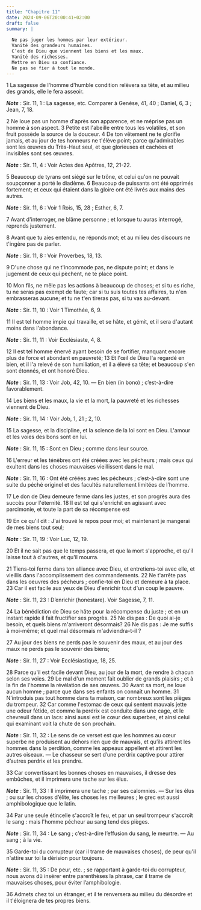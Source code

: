 ```yaml
---
title: "Chapitre 11"
date: 2024-09-06T20:00:41+02:00
draft: false
summary: |
  
  Ne pas juger les hommes par leur extérieur.
  Vanité des grandeurs humaines.
  C’est de Dieu que viennent les biens et les maux.
  Vanité des richesses.
  Mettre en Dieu sa confiance.
  Ne pas se fier à tout le monde.
---
```



1 La sagesse de l'homme d'humble condition relèvera sa tête, et au milieu des grands, elle le fera asseoir.

***Note*** :  Sir. 11, 1 : La sagesse, etc. Comparer à Genèse, 41, 40 ; Daniel, 6, 3 ; Jean, 7, 18.


2 Ne loue pas un homme d'après son apparence, et ne méprise pas un homme à son aspect. 3 Petite est l'abeille entre tous les volatiles, et son fruit possède la source de la douceur. 4 De ton vêtement ne te glorifie jamais, et au jour de tes honneurs ne t'élève point; parce qu'admirables sont les œuvres du Très-Haut seul, et que glorieuses et cachées et invisibles sont ses œuvres.

***Note*** :  Sir. 11, 4 : Voir Actes des Apôtres, 12, 21-22.


5 Beaucoup de tyrans ont siégé sur le trône, et celui qu'on ne pouvait soupçonner a porté le diadème. 6 Beaucoup de puissants ont été opprimés fortement; et ceux qui étaient dans la gloire ont été livrés aux mains des autres.

***Note*** :  Sir. 11, 6 : Voir 1 Rois, 15, 28 ; Esther, 6, 7.


7 Avant d'interroger, ne blâme personne ; et lorsque tu auras interrogé, reprends justement.


8 Avant que tu aies entendu, ne réponds mot; et au milieu des discours ne t'ingère pas de parler.

***Note*** :  Sir. 11, 8 : Voir Proverbes, 18, 13.

9 D'une chose qui ne t'incommode pas, ne dispute point; et dans le jugement de ceux qui pèchent, ne te place point.


10 Mon fils, ne mêle pas les actions à beaucoup de choses; et si tu es riche, tu ne seras pas exempt de faute; car si tu suis toutes tes affaires, tu n'en embrasseras aucune; et tu ne t'en tireras pas, si tu vas au-devant.

***Note*** :  Sir. 11, 10 : Voir 1 Timothée, 6, 9.


11 Il est tel homme impie qui travaille, et se hâte, et gémit, et il sera d'autant moins dans l'abondance.

***Note*** :  Sir. 11, 11 : Voir Ecclésiaste, 4, 8.

12 Il est tel homme énervé ayant besoin de se fortifier, manquant encore plus de force et abondant en pauvreté; 13 Et l'œil de Dieu l'a regardé en bien, et il l'a relevé de son humiliation, et il a élevé sa tête; et beaucoup s'en sont étonnés, et ont honoré Dieu.

***Note*** :  Sir. 11, 13 : Voir Job, 42, 10. ― En bien (in bono) ; c’est-à-dire favorablement.


14 Les biens et les maux, la vie et la mort, la pauvreté et les richesses viennent de Dieu.

***Note*** :  Sir. 11, 14 : Voir Job, 1, 21 ; 2, 10.

15 La sagesse, et la discipline, et la science de la loi sont en Dieu. L'amour et les voies des bons sont en lui.

***Note*** :  Sir. 11, 15 : Sont en Dieu ; comme dans leur source.


16 L'erreur et les ténèbres ont été créées avec les pécheurs ; mais ceux qui exultent dans les choses mauvaises vieillissent dans le mal.

***Note*** :  Sir. 11, 16 : Ont été créées avec les pécheurs ; c’est-à-dire sont une suite du péché originel et des facultés naturellement limitées de l’homme.

17 Le don de Dieu demeure ferme dans les justes, et son progrès aura des succès pour l'éternité. 18 Il est tel qui s'enrichit en agissant avec parcimonie, et toute la part de sa récompense est


19 En ce qu'il dit : J'ai trouvé le repos pour moi; et maintenant je mangerai de mes biens tout seul;

***Note*** :  Sir. 11, 19 : Voir Luc, 12, 19.

20 Et il ne sait pas que le temps passera, et que la mort s'approche, et qu'il laisse tout à d'autres, et qu'il mourra.


21 Tiens-toi ferme dans ton alliance avec Dieu, et entretiens-toi avec elle, et vieillis dans l'accomplissement des commandements. 22 Ne t'arrête pas dans les oeuvres des pécheurs ; confie-toi en Dieu et demeure à ta place. 23 Car il est facile aux yeux de Dieu d'enrichir tout d'un coup le pauvre.

***Note*** :  Sir. 11, 23 : D’enrichir (honestare). Voir Sagesse, 7, 11.


24 La bénédiction de Dieu se hâte pour la récompense du juste ; et en un instant rapide il fait fructifier ses progrès. 25 Ne dis pas : De quoi ai-je besoin, et quels biens m'arriveront désormais? 26 Ne dis pas : Je me suffis à moi-même; et quel mal désormais m'adviendra-t-il ?


27 Au jour des biens ne perds pas le souvenir des maux, et au jour des maux ne perds pas le souvenir des biens;

***Note*** :  Sir. 11, 27 : Voir Ecclésiastique, 18, 25.

28 Parce qu'il est facile devant Dieu, au jour de la mort, de rendre à chacun selon ses voies. 29 Le mal d'un moment fait oublier de grands plaisirs ; et à la fin de l'homme la révélation de ses œuvres. 30 Avant sa mort, ne loue aucun homme ; parce que dans ses enfants on connaît un homme. 31 N'introduis pas tout homme dans ta maison, car nombreux sont les pièges du trompeur. 32 Car comme l'estomac de ceux qui sentent mauvais jette une odeur fétide, et comme la perdrix est conduite dans une cage, et le chevreuil dans un lacs: ainsi aussi est le cœur des superbes, et ainsi celui qui examinant voit la chute de son prochain.

***Note*** :  Sir. 11, 32 : Le sens de ce verset est que les hommes au cœur superbe ne produisent au dehors rien que de mauvais, et qu’ils attirent les hommes dans la perdition, comme les appeaux appellent et attirent les autres oiseaux. ― Le chasseur se sert d’une perdrix captive pour attirer d’autres perdrix et les prendre.

33 Car convertissant les bonnes choses en mauvaises, il dresse des embûches, et il imprimera une tache sur les élus.

***Note*** :  Sir. 11, 33 : Il imprimera une tache ; par ses calomnies. ― Sur les élus ; ou sur les choses d’élite, les choses les meilleures ; le grec est aussi amphibologique que le latin.

34 Par une seule étincelle s'accroît le feu, et par un seul trompeur s'accroît le sang : mais l'homme pécheur au sang tend des pièges.

***Note*** :  Sir. 11, 34 : Le sang ; c’est-à-dire l’effusion du sang, le meurtre. ― Au sang ; à la vie.

35 Garde-toi du corrupteur (car il trame de mauvaises choses), de peur qu'il n'attire sur toi la dérision pour toujours.

***Note*** :  Sir. 11, 35 : De peur, etc. ; se rapportant à garde-toi du corrupteur, nous avons dû insérer entre parenthèses la phrase, car il trame de mauvaises choses, pour éviter l’amphibologie.

36 Admets chez toi un étranger, et il te renversera au milieu du désordre et il t'éloignera de tes propres biens.

